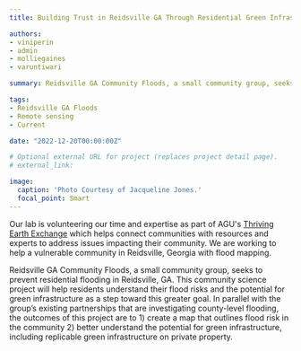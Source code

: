 ```yaml
---
title: Building Trust in Reidsville GA Through Residential Green Infrastructure

authors:
- viniperin 
- admin
- molliegaines
- varuntiwari

summary: Reidsville GA Community Floods, a small community group, seeks to prevent residential flooding in Reidsville, GA. This community science project will help residents understand their flood risks and the potential for green infrastructure as a step toward this greater goal. In parallel with the group’s existing partnerships that are investigating county-level flooding, the outcomes of this project are to 1) create a map that outlines flood risk in the community 2) better understand the potential for green infrastructure, including replicable green infrastructure on private property.

tags:
- Reidsville GA Floods
- Remote sensing
- Current

date: "2022-12-20T00:00:00Z"

# Optional external URL for project (replaces project detail page).
# external_link:

image:
  caption: 'Photo Courtesy of Jacqueline Jones.'
  focal_point: Smart
---
```


Our lab is volunteering our time and expertise as part of AGU's <a href="https://thrivingearthexchange.org/project/reidsville-ga/">Thriving Earth Exchange</a> which helps connect communities with resources and experts to address issues impacting their community. We are working to help a vulnerable community in Reidsville, Georgia with flood mapping. 

Reidsville GA Community Floods, a small community group, seeks to prevent residential flooding in Reidsville, GA. This community science project will help residents understand their flood risks and the potential for green infrastructure as a step toward this greater goal. In parallel with the group’s existing partnerships that are investigating county-level flooding, the outcomes of this project are to 1) create a map that outlines flood risk in the community 2) better understand the potential for green infrastructure, including replicable green infrastructure on private property.